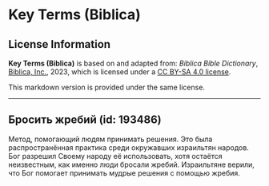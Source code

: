 # Key Terms (Biblica)

## License Information

**Key Terms (Biblica)** is based on and adapted from: _Biblica Bible Dictionary_, [Biblica, Inc.](https://www.biblica.com/), 2023, which is licensed under a [CC BY-SA 4.0 license](https://creativecommons.org/licenses/by-sa/4.0/legalcode.en).

This markdown version is provided under the same license.



--------------------------------

## Бросить жребий (id: 193486)

Метод, помогающий людям принимать решения. Это была распространённая практика среди окружавших израильтян народов. Бог разрешил Своему народу её использовать, хотя остаётся неизвестным, как именно люди бросали жребий. Израильтяне верили, что Бог помогает принимать мудрые решения с помощью жребия. 


